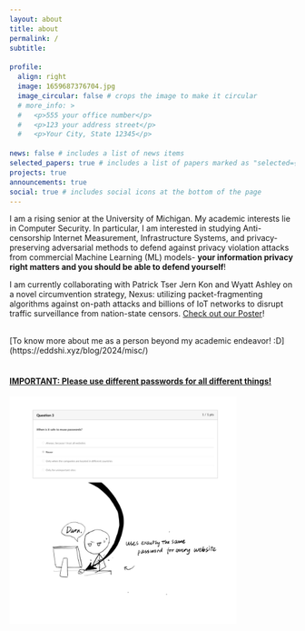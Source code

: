 ```yaml
---
layout: about
title: about
permalink: /
subtitle:

profile:
  align: right
  image: 1659687376704.jpg
  image_circular: false # crops the image to make it circular
  # more_info: >
  #   <p>555 your office number</p>
  #   <p>123 your address street</p>
  #   <p>Your City, State 12345</p>

news: false # includes a list of news items
selected_papers: true # includes a list of papers marked as "selected={true}"
projects: true
announcements: true
social: true # includes social icons at the bottom of the page
---
```


<!-- Write your biography here. Tell the world about yourself. Link to your favorite [subreddit](http://reddit.com). You can put a picture in, too. The code is already in, just name your picture `prof_pic.jpg` and put it in the `img/` folder.

Put your address / P.O. box / other info right below your picture. You can also disable any of these elements by editing `profile` property of the YAML header of your `_pages/about.md`. Edit `_bibliography/papers.bib` and Jekyll will render your [publications page](/al-folio/publications/) automatically.

Link to your social media connections, too. This theme is set up to use [Font Awesome icons](https://fontawesome.com/) and [Academicons](https://jpswalsh.github.io/academicons/), like the ones below. Add your Facebook, Twitter, LinkedIn, Google Scholar, or just disable all of them. -->



I am a rising senior at the University of Michigan. My academic interests lie in Computer Security. In particular, I am interested in studying Anti-censorship Internet Measurement, Infrastructure Systems, and privacy-preserving adversarial methods to defend against privacy violation attacks from commercial Machine Learning (ML) models- <b>your information privacy right matters and you should be able to defend yourself</b>!

I am currently collaborating with Patrick Tser Jern Kon and Wyatt Ashley on a novel circumvention strategy, Nexus: utilizing packet-fragmenting algorithms against on-path attacks and billions of IoT networks to disrupt traffic surveillance from nation-state censors. [Check out our Poster](https://ed-y-s.github.io/papers/nexus_poster.pdf)!

<br>
[To know more about me as a person beyond my academic endeavor! :D](https://eddshi.xyz/blog/2024/misc/)

<br>
<br>

<h4><b><u>IMPORTANT: Please use different passwords for all different things!</u></b></h4>
<img src="/assets/img/eecs388_password.jpg" width="400" />
<br>
<br>
